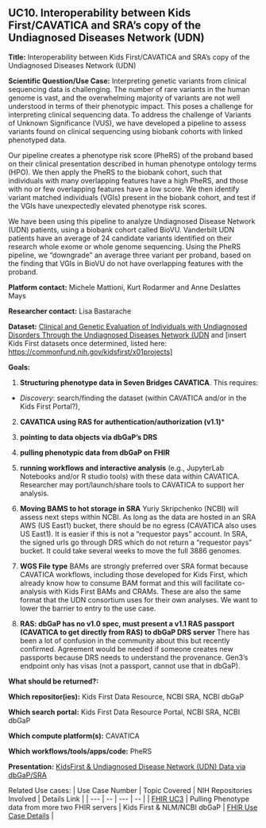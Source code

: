 ## UC10. Interoperability between Kids First/CAVATICA and SRA’s copy of the Undiagnosed Diseases Network (UDN)

**Title:** Interoperability between Kids First/CAVATICA and SRA’s copy of the Undiagnosed Diseases Network (UDN)

**Scientific Question/Use Case:** Interpreting genetic variants from clinical sequencing data is challenging. The number of rare variants in the human genome is vast, and the overwhelming majority of variants are not well understood in terms of their phenotypic impact. This poses a challenge for interpreting clinical sequencing data. To address the challenge of Variants of Unknown Significance (VUS), we have developed a pipeline to assess variants found on clinical sequencing using biobank cohorts with linked phenotyped data.

Our pipeline creates a phenotype risk score (PheRS) of the proband based on their clinical presentation described in human phenotype ontology terms (HPO). We then apply the PheRS to the biobank cohort, such that individuals with many overlapping features have a high PheRS, and those with no or few overlapping features have a low score. We then identify variant matched individuals (VGIs) present in the biobank cohort, and test if the VGIs have unexpectedly elevated phenotype risk scores. 

We have been using this pipeline to analyze Undiagnosed Disease Network (UDN) patients, using a biobank cohort called BioVU. Vanderbilt UDN patients have an average of 24 candidate variants identified on their research whole exome or whole genome sequencing. Using the PheRS pipeline, we “downgrade” an average three variant per proband, based on the finding that VGIs in BioVU do not have overlapping features with the proband.  

**Platform contact:**  Michele Mattioni, Kurt Rodarmer and Anne Deslattes Mays

**Researcher contact:** Lisa Bastarache

**Dataset:** [Clinical and Genetic Evaluation of Individuals with Undiagnosed Disorders Through the Undiagnosed Diseases Network (UDN](https://www.ncbi.nlm.nih.gov/projects/gap/cgi-bin/study.cgi?study_id=phs001232.v3.p2) and [insert Kids First datasets once determined, listed here: https://commonfund.nih.gov/kidsfirst/x01projects] 

**Goals:**

1. **Structuring phenotype data in Seven Bridges CAVATICA**.  This requires:

* *Discovery*: search/finding the dataset (within CAVATICA and/or in the Kids First Portal?),

2. **CAVATICA using RAS for authentication/authorization (v1.1)***

3. **pointing to data objects via dbGaP’s DRS**

4. **pulling phenotypic data from dbGaP on FHIR**

5. **running workflows and interactive analysis** (e.g., JupyterLab Notebooks and/or R studio tools) with these data within CAVATICA. Researcher may port/launch/share tools to CAVATICA to support her analysis.  

6. **Moving BAMS to hot storage in SRA** Yuriy Skripchenko (NCBI) will assess next steps within NCBI. As long as the data are hosted in an SRA AWS (US East1) bucket, there should be no egress (CAVATICA also uses US East1). It is easier if this is not a “requestor pays” account. In SRA, the signed urls go through DRS which do not return a “requestor pays” bucket. It could take several weeks to move the full 3886 genomes.  

7. **WGS File type**  BAMs are strongly preferred over SRA format because CAVATICA workflows, including those developed for Kids First, which already know how to consume BAM format and this will facilitate co-analysis with Kids First BAMs and CRAMs. These are also the same format that the UDN consortium uses for their own analyses. We want to lower the barrier to entry to the use case.  

8. **RAS: dbGaP has no v1.0 spec, must present a v1.1 RAS passport (CAVATICA to get directly from RAS) to dbGaP DRS server** There has been a lot of confusion in the community about this but recently confirmed. Agreement would be needed if someone creates new passports because DRS needs to understand the provenance. Gen3’s endpoint only has visas (not a passport, cannot use that in dbGaP).  

**What should be returned?:** 

**Which repositor(ies):**  Kids First Data Resource, NCBI SRA, NCBI dbGaP

**Which search portal:**  Kids First Data Resource Portal, NCBI SRA, NCBI dbGaP

**Which compute platform(s):** CAVATICA

**Which workflows/tools/apps/code:** PheRS

**Presentation:** [KidsFirst & Undiagnosed Disease Network (UDN) Data via dbGaP/SRA](https://github.com/NIH-NCPI/NCPI_use_case_tracker/blob/main/assets/UDN%20Interop.pdf)

Related Use cases:
| Use Case Number | Topic Covered | NIH Repositories Involved | Details Link |
| --- | -- | --- | -- |
| [FHIR UC3](https://github.com/NIH-NCPI/NCPI_use_case_tracker/issues/18) | Pulling Phenotype data from more two FHIR servers | Kids First & NLM/NCBI dbGaP | [FHIR Use Case Details]() |

